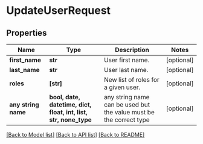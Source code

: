 # UpdateUserRequest


## Properties
Name | Type | Description | Notes
------------ | ------------- | ------------- | -------------
**first_name** | **str** | User first name. | [optional] 
**last_name** | **str** | User last name. | [optional] 
**roles** | **[str]** | New list of roles for a given user. | [optional] 
**any string name** | **bool, date, datetime, dict, float, int, list, str, none_type** | any string name can be used but the value must be the correct type | [optional]

[[Back to Model list]](../README.md#documentation-for-models) [[Back to API list]](../README.md#documentation-for-api-endpoints) [[Back to README]](../README.md)


